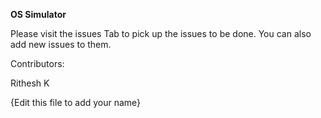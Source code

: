 **OS Simulator**

Please visit the issues Tab to pick up the issues to be done. You can also add new issues to them.

Contributors:

Rithesh K

{Edit this file to add your name}
